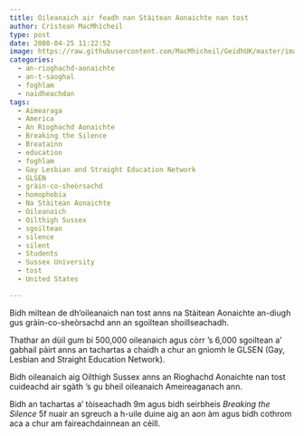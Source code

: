 ```yaml
---
title: Oileanaich air feadh nan Stàitean Aonaichte nan tost
author: Crìstean MacMhìcheil
type: post
date: 2008-04-25 11:22:52
image: https://raw.githubusercontent.com/MacMhicheil/GeidhUK/master/images/2008-04-25-oileanaich-air-feadh-nan-staitean-aonaichte-nan-tost.jpg
categories:
  - an-rioghachd-aonaichte
  - an-t-saoghal
  - foghlam
  - naidheachdan
tags:
  - Aimearaga
  - America
  - An Rìoghachd Aonaichte
  - Breaking the Silence
  - Breatainn
  - education
  - foghlam
  - Gay Lesbian and Straight Education Network
  - GLSEN
  - gràin-co-sheòrsachd
  - homophobia
  - Na Stàitean Aonaichte
  - Oileanaich
  - Oilthigh Sussex
  - sgoiltean
  - silence
  - silent
  - Students
  - Sussex University
  - tost
  - United States

---
```

Bidh mìltean de dh&#8217;oileanaich nan tost anns na Stàitean Aonaichte an-diugh gus gràin-co-sheòrsachd ann an sgoiltean shoillseachadh.

<!--more-->

Thathar an dùil gum bi 500,000 oileanaich agus còrr &#8217;s 6,000 sgoiltean a&#8217; gabhail pàirt anns an tachartas a chaidh a chur an gnìomh le GLSEN (Gay, Lesbian and Straight Education Network).

Bidh oileanaich aig Oilthigh Sussex anns an Rìoghachd Aonaichte nan tost cuideachd air sgàth &#8217;s gu bheil oileanaich Ameireaganach ann.

Bidh an tachartas a&#8217; tòiseachadh 9m agus bidh seirbheis _Breaking the Silence_ 5f nuair an sgreuch a h-uile duine aig an aon àm agus bidh cothrom aca a chur am faireachdainnean an cèill.
